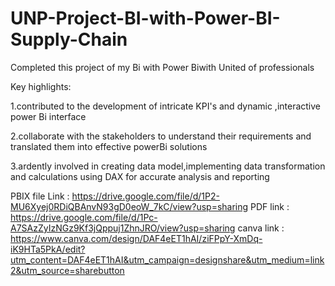 # UNP-Project-BI-with-Power-BI-Supply-Chain

Completed this project of my Bi with Power Biwith United of professionals

Key highlights:

1.contributed to the development of intricate KPI's and dynamic ,interactive power Bi interface

2.collaborate with the stakeholders to understand their requirements and translated them into effective powerBi solutions

3.ardently involved in creating data model,implementing data transformation and calculations using DAX for accurate analysis and reporting

PBIX file Link : https://drive.google.com/file/d/1P2-MU6Xyej0RDiQBAnvN93gD0eoW_7kC/view?usp=sharing
PDF link : https://drive.google.com/file/d/1Pc-A7SAzZyIzNGz9Kf3jQppuj1ZhnJRO/view?usp=sharing
canva link : https://www.canva.com/design/DAF4eET1hAI/ziFPpY-XmDq-iK9HTa5PkA/edit?utm_content=DAF4eET1hAI&utm_campaign=designshare&utm_medium=link2&utm_source=sharebutton
